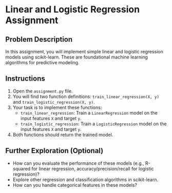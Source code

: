 
# Linear and Logistic Regression Assignment

## Problem Description

In this assignment, you will implement simple linear and logistic regression models using scikit-learn. These are foundational machine learning algorithms for predictive modeling.

## Instructions

1.  Open the `assignment.py` file.
2.  You will find two function definitions: `train_linear_regression(X, y)` and `train_logistic_regression(X, y)`.
3.  Your task is to implement these functions:
    *   `train_linear_regression`: Train a `LinearRegression` model on the input features `X` and target `y`.
    *   `train_logistic_regression`: Train a `LogisticRegression` model on the input features `X` and target `y`.
4.  Both functions should return the trained model.

## Further Exploration (Optional)

*   How can you evaluate the performance of these models (e.g., R-squared for linear regression, accuracy/precision/recall for logistic regression)?
*   Explore other regression and classification algorithms in scikit-learn.
*   How can you handle categorical features in these models?
